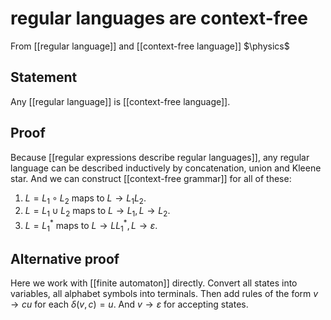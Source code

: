 # regular languages are context-free
From [[regular language]] and [[context-free language]]
$\physics$
## Statement
Any [[regular language]] is [[context-free language]].

## Proof
Because [[regular expressions describe regular languages]], any regular language can be described inductively by concatenation, union and Kleene star. And we can construct [[context-free grammar]] for all of these:
1. $L = L_{1} \circ L_{2}$ maps to $L \to L_{1}L_{2}$.
2. $L = L_{1} \cup L_{2}$ maps to $L \to L_{1}, L \to L_{2}$.
3. $L = L_{1}^{*}$ maps to $L \to LL_{1}^{*}, L \to \varepsilon$.

## Alternative proof
Here we work with [[finite automaton]] directly. Convert all states into variables, all alphabet symbols into terminals. Then add rules of the form $v \to cu$ for each $\delta(v, c) = u$. And $v \to \varepsilon$ for accepting states.